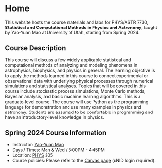 # Home

This website hosts the course materials and labs for PHYS/ASTR 7730,
**Statistical and Computational Methods in Physics and Astronomy**, taught by
Yao-Yuan Mao at University of Utah, starting from Spring 2024.

## Course Description

This course will discuss a few widely applicable statistical and computational methods of analyzing and
modeling phenomena in astrophysics, biophysics, and physics in general. The learning objective is to apply
the methods learned in this course to connect experimental or observational data with underlying physical
processes through numerical simulations and statistical analyses.
Topics that will be covered in this course include stochastic process simulations, Monte Carlo methods,
Bayesian analysis, and basic machine learning algorithms. This is a graduate-level course. The course
will use Python as the programming language for demonstration and use many examples in physics and astronomy.
Students are assumed to be comfortable in programming and have an introductory-level knowledge in physics.


## Spring 2024 Course Information

- Instructor: [Yao-Yuan Mao](https://yymao.github.io/)
- Days / Times: Mon & Wed / 3:00PM - 4:45PM
- Location: [PHYS](https://map.utah.edu/?code=PHYS) 205
- Course policies: Please refer to the [Canvas page](https://utah.instructure.com/courses/934218) (uNID login required).

